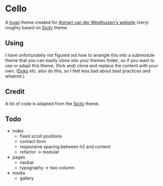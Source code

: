 # Cello

A [hugo](https://gohugo.io) theme created for [Anmari van der Westhuizen's website](https://anmarivanderwesthuizen.com) (very) roughly based on [Sicily](https://github.com/cristianmarint/sicily-hugo-theme/) theme.


## Using

I have unfortunately not figured out how to wrangle this into a submodule theme that you can easily clone into your themes folder, so if you want to use or adapt this theme, (fork and) clone and replace the content with your own. ([Doks](https://github.com/h-enk/doks) etc. also do this, so I feel less bad about best practices and whatnot.)


## Credit

A lot of code is adapted from the [Sicily](https://github.com/cristianmarint/sicily-hugo-theme/) theme.


## Todo

- index
  - fixed scroll positions
  - contact form
  - responsive spacing between h2 and content
  - refactor -> modular
- pages
  - navbar
  - typography -> two-column
- media
  - gallery
